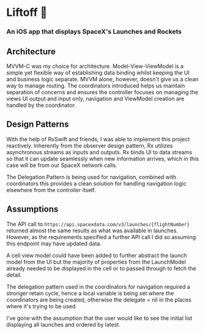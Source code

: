 # Liftoff 🚀

### An iOS app that displays SpaceX's Launches and Rockets

## Architecture

MVVM-C was my choice for architecture. Model-View-ViewModel is a simple yet flexible way of establishing data binding whilst keeping the UI and business logic separate. MVVM alone, however, doesn't give us a clean way to manage routing. The coordinators introduced helps us maintain separation of concerns and ensures the controller focuses on managing the views UI output and input only, navigation and ViewModel creation are handled by the coordinator.

## Design Patterns

With the help of RxSwift and friends, I was able to implement this project reactively. Inherently from the observer design pattern, Rx utilizes asynchronous streams as inputs and outputs. Rx binds UI to data streams so that it can update seamlessly when new information arrives, which in this case will be from our SpaceX network calls.

The Delegation Pattern is being used for navigation, combined with coordinators this provides a clean solution for handling navigation logic elsewhere from the controller itself.

## Assumptions

The API call to `https://api.spacexdata.com/v3/launches/{flightNumber}` returned almost the same results as what was available in launches. However, as the requirements specified a further API call I did so assuming this endpoint may have updated data.

A cell view model could have been added to further abstract the launch model from the UI but the majority of properties from the LaunchModel already needed to be displayed in the cell or to passed through to fetch the detail.

The delegation pattern used in the coordinators for navigation required a stronger retain cycle, hence a local variable is being set where the coordinators are being created, otherwise the delegate = nil in the places where it's trying to be used

I've gone with the assumption that the user would like to see the initial list displaying all launches and ordered by latest.
